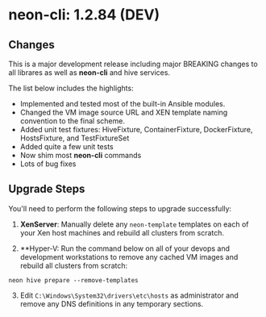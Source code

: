 # neon-cli: 1.2.84 (DEV)

## Changes

This is a major development release including major BREAKING changes to all librares as well as **neon-cli** and hive services.

The list below includes the highlights:

* Implemented and tested most of the built-in Ansible modules.
* Changed the VM image source URL and XEN template naming convention to the final scheme.
* Added unit test fixtures: HiveFixture, ContainerFixture, DockerFixture, HostsFixture, and TestFixtureSet
* Added quite a few unit tests
* Now shim most **neon-cli** commands
* Lots of bug fixes

## Upgrade Steps

You'll need to perform the following steps to upgrade successfully:

1. **XenServer**: Manually delete any `neon-template` templates on each of your Xen host machines and rebuild all clusters from scratch.

2. **Hyper-V: Run the command below on all of your devops and development workstations to remove any cached VM images and rebuild all clusters from scratch:

`neon hive prepare --remove-templates`

3. Edit `C:\Windows\System32\drivers\etc\hosts` as administrator and remove any DNS definitions in any temporary sections.

